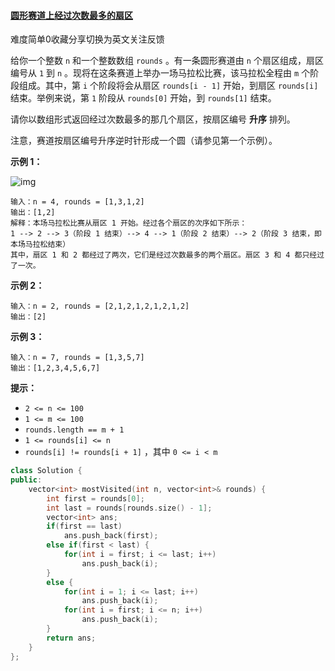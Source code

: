 #### [ 圆形赛道上经过次数最多的扇区](https://leetcode-cn.com/problems/most-visited-sector-in-a-circular-track/)

难度简单0收藏分享切换为英文关注反馈

给你一个整数 `n` 和一个整数数组 `rounds` 。有一条圆形赛道由 `n` 个扇区组成，扇区编号从 `1` 到 `n` 。现将在这条赛道上举办一场马拉松比赛，该马拉松全程由 `m` 个阶段组成。其中，第 `i` 个阶段将会从扇区 `rounds[i - 1]` 开始，到扇区 `rounds[i]` 结束。举例来说，第 `1` 阶段从 `rounds[0]` 开始，到 `rounds[1]` 结束。

请你以数组形式返回经过次数最多的那几个扇区，按扇区编号 **升序** 排列。

注意，赛道按扇区编号升序逆时针形成一个圆（请参见第一个示例）。

 

**示例 1：**

![img](https://assets.leetcode-cn.com/aliyun-lc-upload/uploads/2020/08/22/3rd45e.jpg)

```
输入：n = 4, rounds = [1,3,1,2]
输出：[1,2]
解释：本场马拉松比赛从扇区 1 开始。经过各个扇区的次序如下所示：
1 --> 2 --> 3（阶段 1 结束）--> 4 --> 1（阶段 2 结束）--> 2（阶段 3 结束，即本场马拉松结束）
其中，扇区 1 和 2 都经过了两次，它们是经过次数最多的两个扇区。扇区 3 和 4 都只经过了一次。
```

**示例 2：**

```
输入：n = 2, rounds = [2,1,2,1,2,1,2,1,2]
输出：[2]
```

**示例 3：**

```
输入：n = 7, rounds = [1,3,5,7]
输出：[1,2,3,4,5,6,7]
```

 

**提示：**

- `2 <= n <= 100`
- `1 <= m <= 100`
- `rounds.length == m + 1`
- `1 <= rounds[i] <= n`
- `rounds[i] != rounds[i + 1]` ，其中 `0 <= i < m`

```c++
class Solution {
public:
    vector<int> mostVisited(int n, vector<int>& rounds) {
        int first = rounds[0];
        int last = rounds[rounds.size() - 1];
        vector<int> ans;
        if(first == last)
            ans.push_back(first);
        else if(first < last) {
            for(int i = first; i <= last; i++)
                ans.push_back(i);
        }
        else {
            for(int i = 1; i <= last; i++)
                ans.push_back(i);
            for(int i = first; i <= n; i++)
                ans.push_back(i);
        }
        return ans;
    }
};
```

